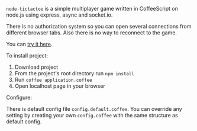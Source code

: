 
`node-tictactoe` is a simple multiplayer game written in CoffeeScript on node.js using express, async and socket.io.

There is no authorization system so you can open several connections from different browser tabs. Also there is no way to reconnect to the game.

You can [try it here](http://node-tictactoe.herokuapp.com/).

To install project:

1. Download project
2. From the project's root directory run `npm install`
3. Run `coffee application.coffee`
4. Open localhost page in your browser

Configure:

There is default config file `config.default.coffee`.
You can override any setting by creating your own `config.coffee` with the same structure as default config.
